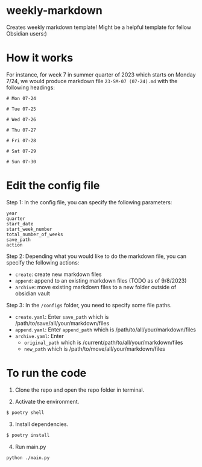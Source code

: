 # weekly-markdown

Creates weekly markdown template! Might be a helpful template for fellow Obsidian users:)

# How it works
For instance, for week 7 in summer quarter of 2023 which starts on Monday 7/24, we would produce markdown file `23-SM-07 (07-24).md` with the following headings:

```
# Mon 07-24

# Tue 07-25

# Wed 07-26

# Thu 07-27

# Fri 07-28

# Sat 07-29

# Sun 07-30
```

# Edit the config file
Step 1: In the config file, you can specify the following parameters:
```
year
quarter
start_date
start_week_number
total_number_of_weeks
save_path
action
```

Step 2: Depending what you would like to do the markdown file, you can specify the following actions:
- `create`: create new markdown files
- `append`: append to an existing markdown files (TODO as of 9/8/2023)
- `archive`: move existing markdown files to a new folder outside of obsidian vault

Step 3: In the `/configs` folder, you need to specify some file paths.
- `create.yaml`: Enter `save_path` which is /path/to/save/all/your/markdown/files
- `append.yaml`: Enter `append_path` which is /path/to/all/your/markdown/files
- `archive.yaml`: Enter 
    - `original_path` which is /current/path/to/all/your/markdown/files
    - `new_path` which is /path/to/move/all/your/markdown/files

# To run the code
1. Clone the repo and open the repo folder in terminal.

2. Activate the environment.

```bash
$ poetry shell
```

3. Install dependencies.

```bash
$ poetry install
```
4. Run main.py
```
python ./main.py
```
